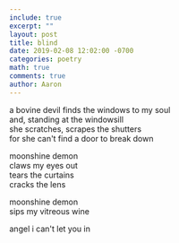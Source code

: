 ```yaml
---
include: true
excerpt: ""
layout: post
title: blind
date: 2019-02-08 12:02:00 -0700
categories: poetry
math: true
comments: true
author: Aaron
---
```



a bovine devil finds the windows to my soul  
and, standing at the windowsill  
she scratches, scrapes the shutters  
for she can't find a door to break down  

moonshine demon  
claws my eyes out  
tears the curtains  
cracks the lens  

moonshine demon  
sips my vitreous wine  

angel i can't let you in  